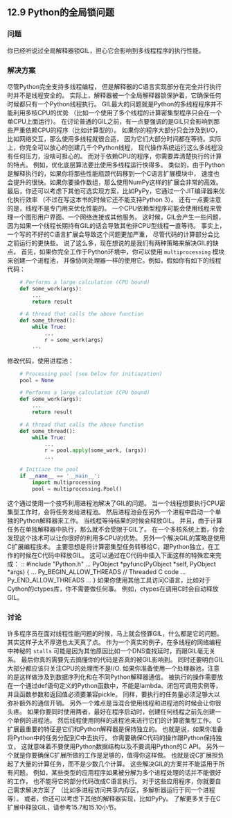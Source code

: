 ## 12.9 Python的全局锁问题 ##
### 问题 ###
你已经听说过全局解释器锁GIL，担心它会影响到多线程程序的执行性能。
### 解决方案 ###
尽管Python完全支持多线程编程，
但是解释器的C语言实现部分在完全并行执行时并不是线程安全的。
实际上，解释器被一个全局解释器锁保护着，它确保任何时候都只有一个Python线程执行。
GIL最大的问题就是Python的多线程程序并不能利用多核CPU的优势
（比如一个使用了多个线程的计算密集型程序只会在一个单CPU上面运行）。
在讨论普通的GIL之前，有一点要强调的是GIL只会影响到那些严重依赖CPU的程序（比如计算型的）。
如果你的程序大部分只会涉及到I/O，比如网络交互，那么使用多线程就很合适，
因为它们大部分时间都在等待。实际上，你完全可以放心的创建几千个Python线程，
现代操作系统运行这么多线程没有任何压力，没啥可担心的。
而对于依赖CPU的程序，你需要弄清楚执行的计算的特点。
例如，优化底层算法要比使用多线程运行快得多。
类似的，由于Python是解释执行的，如果你将那些性能瓶颈代码移到一个C语言扩展模块中，
速度也会提升的很快。如果你要操作数组，那么使用NumPy这样的扩展会非常的高效。
最后，你还可以考虑下其他可选实现方案，比如PyPy，它通过一个JIT编译器来优化执行效率
（不过在写这本书的时候它还不能支持Python 3）。
还有一点要注意的是，线程不是专门用来优化性能的。
一个CPU依赖型程序可能会使用线程来管理一个图形用户界面、一个网络连接或其他服务。
这时候，GIL会产生一些问题，因为如果一个线程长期持有GIL的话会导致其他非CPU型线程一直等待。
事实上，一个写的不好的C语言扩展会导致这个问题更加严重，
尽管代码的计算部分会比之前运行的更快些。
说了这么多，现在想说的是我们有两种策略来解决GIL的缺点。
首先，如果你完全工作于Python环境中，你可以使用 ``multiprocessing`` 模块来创建一个进程池，
并像协同处理器一样的使用它。例如，假如你有如下的线程代码：
```python
    # Performs a large calculation (CPU bound)
    def some_work(args):
        ...
        return result

    # A thread that calls the above function
    def some_thread():
        while True:
            ...
            r = some_work(args)
        ...

```
修改代码，使用进程池：
```python
    # Processing pool (see below for initiazation)
    pool = None

    # Performs a large calculation (CPU bound)
    def some_work(args):
        ...
        return result

    # A thread that calls the above function
    def some_thread():
        while True:
            ...
            r = pool.apply(some_work, (args))
            ...

    # Initiaze the pool
    if __name__ == '__main__':
        import multiprocessing
        pool = multiprocessing.Pool()

```
这个通过使用一个技巧利用进程池解决了GIL的问题。
当一个线程想要执行CPU密集型工作时，会将任务发给进程池。
然后进程池会在另外一个进程中启动一个单独的Python解释器来工作。
当线程等待结果的时候会释放GIL。
并且，由于计算任务在单独解释器中执行，那么就不会受限于GIL了。
在一个多核系统上面，你会发现这个技术可以让你很好的利用多CPU的优势。
另外一个解决GIL的策略是使用C扩展编程技术。
主要思想是将计算密集型任务转移给C，跟Python独立，在工作的时候在C代码中释放GIL。
这可以通过在C代码中插入下面这样的特殊宏来完成：
::
    #include "Python.h"
    ...
    PyObject *pyfunc(PyObject *self, PyObject *args) {
       ...
       Py_BEGIN_ALLOW_THREADS
       // Threaded C code
       ...
       Py_END_ALLOW_THREADS
       ...
    }
如果你使用其他工具访问C语言，比如对于Cython的ctypes库，你不需要做任何事。
例如，ctypes在调用C时会自动释放GIL。
### 讨论 ###
许多程序员在面对线程性能问题的时候，马上就会怪罪GIL，什么都是它的问题。
其实这样子太不厚道也太天真了点。
作为一个真实的例子，在多线程的网络编程中神秘的 ``stalls``
可能是因为其他原因比如一个DNS查找延时，而跟GIL毫无关系。
最后你真的需要先去搞懂你的代码是否真的被GIL影响到。
同时还要明白GIL大部分都应该只关注CPU的处理而不是I/O.
如果你准备使用一个处理器池，注意的是这样做涉及到数据序列化和在不同Python解释器通信。
被执行的操作需要放在一个通过def语句定义的Python函数中，不能是lambda、闭包可调用实例等，
并且函数参数和返回值必须要兼容pickle。
同样，要执行的任务量必须足够大以弥补额外的通信开销。
另外一个难点是当混合使用线程和进程池的时候会让你很头疼。
如果你要同时使用两者，最好在程序启动时，创建任何线程之前先创建一个单例的进程池。
然后线程使用同样的进程池来进行它们的计算密集型工作。
C扩展最重要的特征是它们和Python解释器是保持独立的。
也就是说，如果你准备将Python中的任务分配到C中去执行，
你需要确保C代码的操作跟Python保持独立，
这就意味着不要使用Python数据结构以及不要调用Python的C API。
另外一个就是你要确保C扩展所做的工作是足够的，值得你这样做。
也就是说C扩展担负起了大量的计算任务，而不是少数几个计算。
这些解决GIL的方案并不能适用于所有问题。
例如，某些类型的应用程序如果被分解为多个进程处理的话并不能很好的工作，
也不能将它的部分代码改成C语言执行。
对于这些应用程序，你就要自己需求解决方案了
（比如多进程访问共享内存区，多解析器运行于同一个进程等）。
或者，你还可以考虑下其他的解释器实现，比如PyPy。
了解更多关于在C扩展中释放GIL，请参考15.7和15.10小节。
